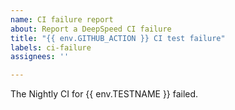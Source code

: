 ```yaml
---
name: CI failure report
about: Report a DeepSpeed CI failure
title: "{{ env.GITHUB_ACTION }} CI test failure"
labels: ci-failure
assignees: ''

---
```


The Nightly CI for {{ env.TESTNAME }} failed.
